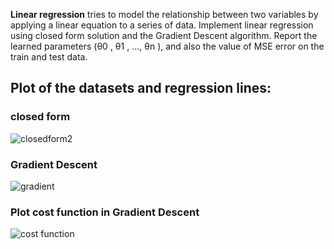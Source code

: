 **Linear regression** tries to model the relationship between two variables by applying a linear equation to a series of data.
Implement linear regression using closed form solution and the Gradient Descent algorithm.
Report the learned parameters (θ0 , θ1 , ..., θn ), and also the value of MSE error on the train and test data.

## Plot of the datasets and regression lines:
### closed form
![closedform2](https://github.com/Ghafarian-code/Linear-regression/blob/master/images/LR%20closedform2.jpg)
### Gradient Descent
![gradient](https://github.com/Ghafarian-code/Linear-regression/blob/master/images/LR%20gradient3.jpg)

### Plot cost function in Gradient Descent
![cost function](https://github.com/Ghafarian-code/Linear-regression/blob/master/images/LR%20gradient1.jpg)
